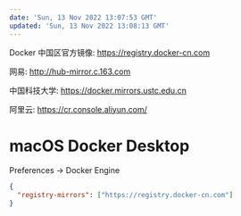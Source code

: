```yaml
---
date: 'Sun, 13 Nov 2022 13:07:53 GMT'
updated: 'Sun, 13 Nov 2022 13:08:13 GMT'
---
```


Docker 中国区官方镜像: <https://registry.docker-cn.com>

网易: <http://hub-mirror.c.163.com>

中国科技大学: <https://docker.mirrors.ustc.edu.cn>

阿里云: <https://cr.console.aliyun.com/>

# macOS Docker Desktop

Preferences -> Docker Engine

```json
{
  "registry-mirrors": ["https://registry.docker-cn.com"]
}
```
